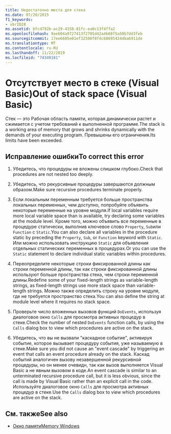 ```yaml
---
title: Недостаточно места для стека
ms.date: 07/20/2015
f1_keywords:
- vbrID28
ms.assetid: bfcd792b-ac29-4158-81fc-ea0c13f4ffa2
ms.openlocfilehash: 9ae604a9727413f2705d42a4b68f5a50b7dd3feb
ms.sourcegitcommit: 17ee6605e01ef32506f8fdc686954244ba6911de
ms.translationtype: MT
ms.contentlocale: ru-RU
ms.lasthandoff: 11/22/2019
ms.locfileid: "74349181"
---
```

# <a name="out-of-stack-space-visual-basic"></a><span data-ttu-id="50b7a-102">Отсутствует место в стеке (Visual Basic)</span><span class="sxs-lookup"><span data-stu-id="50b7a-102">Out of stack space (Visual Basic)</span></span>
<span data-ttu-id="50b7a-103">Стек — это Рабочая область памяти, которая динамически растет и сжимается с учетом требований к выполненной программе.</span><span class="sxs-lookup"><span data-stu-id="50b7a-103">The stack is a working area of memory that grows and shrinks dynamically with the demands of your executing program.</span></span> <span data-ttu-id="50b7a-104">Превышены его ограничения.</span><span class="sxs-lookup"><span data-stu-id="50b7a-104">Its limits have been exceeded.</span></span>  
  
## <a name="to-correct-this-error"></a><span data-ttu-id="50b7a-105">Исправление ошибки</span><span class="sxs-lookup"><span data-stu-id="50b7a-105">To correct this error</span></span>  
  
1. <span data-ttu-id="50b7a-106">Убедитесь, что процедуры не вложены слишком глубоко.</span><span class="sxs-lookup"><span data-stu-id="50b7a-106">Check that procedures are not nested too deeply.</span></span>  
  
2. <span data-ttu-id="50b7a-107">Убедитесь, что рекурсивные процедуры завершаются должным образом.</span><span class="sxs-lookup"><span data-stu-id="50b7a-107">Make sure recursive procedures terminate properly.</span></span>  
  
3. <span data-ttu-id="50b7a-108">Если локальным переменным требуется больше пространства локальных переменных, чем доступно, попробуйте объявить некоторые переменные на уровне модуля.</span><span class="sxs-lookup"><span data-stu-id="50b7a-108">If local variables require more local variable space than is available, try declaring some variables at the module level.</span></span> <span data-ttu-id="50b7a-109">Кроме того, можно объявить все переменные в процедуре статически, выполнив ключевое слово `Property`, `Sub`или `Function` с `Static`.</span><span class="sxs-lookup"><span data-stu-id="50b7a-109">You can also declare all variables in the procedure static by preceding the `Property`, `Sub`, or `Function` keyword with `Static`.</span></span> <span data-ttu-id="50b7a-110">Или можно использовать инструкцию `Static` для объявления отдельных статических переменных в процедурах.</span><span class="sxs-lookup"><span data-stu-id="50b7a-110">Or you can use the `Static` statement to declare individual static variables within procedures.</span></span>  
  
4. <span data-ttu-id="50b7a-111">Переопределите некоторые строки фиксированной длины как строки переменной длины, так как строки фиксированной длины используют больше пространства стека, чем строки переменной длины.</span><span class="sxs-lookup"><span data-stu-id="50b7a-111">Redefine some of your fixed-length strings as variable-length strings, as fixed-length strings use more stack space than variable-length strings.</span></span> <span data-ttu-id="50b7a-112">Можно также определить строку на уровне модуля, где не требуется пространство стека.</span><span class="sxs-lookup"><span data-stu-id="50b7a-112">You can also define the string at module level where it requires no stack space.</span></span>  
  
5. <span data-ttu-id="50b7a-113">Проверьте число вложенных вызовов функций `DoEvents`, используя диалоговое окно `Calls` для просмотра активных процедур в стеке.</span><span class="sxs-lookup"><span data-stu-id="50b7a-113">Check the number of nested `DoEvents` function calls, by using the `Calls` dialog box to view which procedures are active on the stack.</span></span>  
  
6. <span data-ttu-id="50b7a-114">Убедитесь, что вы не вызвали "каскадное событие", активируя событие, которое вызывает процедуру события, уже называемую в стеке.</span><span class="sxs-lookup"><span data-stu-id="50b7a-114">Make sure you did not cause an "event cascade" by triggering an event that calls an event procedure already on the stack.</span></span> <span data-ttu-id="50b7a-115">Каскад событий аналогичен вызову незавершенной рекурсивной процедуры, но он менее очевидн, так как вызов выполняется Visual Basic а не явным вызовом в коде.</span><span class="sxs-lookup"><span data-stu-id="50b7a-115">An event cascade is similar to an unterminated recursive procedure call, but it is less obvious, since the call is made by Visual Basic rather than an explicit call in the code.</span></span> <span data-ttu-id="50b7a-116">Используйте диалоговое окно `Calls` для просмотра активных процедур в стеке.</span><span class="sxs-lookup"><span data-stu-id="50b7a-116">Use the `Calls` dialog box to view which procedures are active on the stack.</span></span>  
  
## <a name="see-also"></a><span data-ttu-id="50b7a-117">См. также</span><span class="sxs-lookup"><span data-stu-id="50b7a-117">See also</span></span>

- [<span data-ttu-id="50b7a-118">Окно памяти</span><span class="sxs-lookup"><span data-stu-id="50b7a-118">Memory Windows</span></span>](/visualstudio/debugger/memory-windows)
